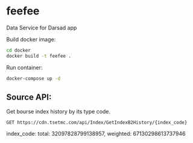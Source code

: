 # feefee
Data Service for Darsad app

Build docker image:
```bash
cd docker
docker build -t feefee .
```

Run container:
```bash
docker-compose up -d
```



## Source API:

Get bourse index history by its type code. 
```
GET https://cdn.tsetmc.com/api/Index/GetIndexB2History/{index_code}
```
index_code:
    total: 32097828799138957,
    weighted: 67130298613737946